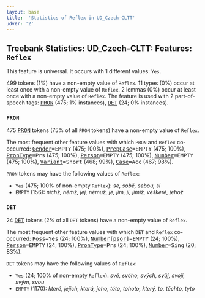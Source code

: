```yaml
---
layout: base
title:  'Statistics of Reflex in UD_Czech-CLTT'
udver: '2'
---
```


## Treebank Statistics: UD_Czech-CLTT: Features: `Reflex`

This feature is universal.
It occurs with 1 different values: `Yes`.

499 tokens (1%) have a non-empty value of `Reflex`.
11 types (0%) occur at least once with a non-empty value of `Reflex`.
2 lemmas (0%) occur at least once with a non-empty value of `Reflex`.
The feature is used with 2 part-of-speech tags: <tt><a href="cs_cltt-pos-PRON.html">PRON</a></tt> (475; 1% instances), <tt><a href="cs_cltt-pos-DET.html">DET</a></tt> (24; 0% instances).

### `PRON`

475 <tt><a href="cs_cltt-pos-PRON.html">PRON</a></tt> tokens (75% of all `PRON` tokens) have a non-empty value of `Reflex`.

The most frequent other feature values with which `PRON` and `Reflex` co-occurred: <tt><a href="cs_cltt-feat-Gender.html">Gender</a></tt><tt>=EMPTY</tt> (475; 100%), <tt><a href="cs_cltt-feat-PrepCase.html">PrepCase</a></tt><tt>=EMPTY</tt> (475; 100%), <tt><a href="cs_cltt-feat-PronType.html">PronType</a></tt><tt>=Prs</tt> (475; 100%), <tt><a href="cs_cltt-feat-Person.html">Person</a></tt><tt>=EMPTY</tt> (475; 100%), <tt><a href="cs_cltt-feat-Number.html">Number</a></tt><tt>=EMPTY</tt> (475; 100%), <tt><a href="cs_cltt-feat-Variant.html">Variant</a></tt><tt>=Short</tt> (468; 99%), <tt><a href="cs_cltt-feat-Case.html">Case</a></tt><tt>=Acc</tt> (467; 98%).

`PRON` tokens may have the following values of `Reflex`:

* `Yes` (475; 100% of non-empty `Reflex`): <em>se, sobě, sebou, si</em>
* `EMPTY` (156): <em>nichž, němž, jej, němuž, je, jim, jí, jimiž, veškeré, jehož</em>

### `DET`

24 <tt><a href="cs_cltt-pos-DET.html">DET</a></tt> tokens (2% of all `DET` tokens) have a non-empty value of `Reflex`.

The most frequent other feature values with which `DET` and `Reflex` co-occurred: <tt><a href="cs_cltt-feat-Poss.html">Poss</a></tt><tt>=Yes</tt> (24; 100%), <tt><a href="cs_cltt-feat-Number-psor.html">Number[psor]</a></tt><tt>=EMPTY</tt> (24; 100%), <tt><a href="cs_cltt-feat-Person.html">Person</a></tt><tt>=EMPTY</tt> (24; 100%), <tt><a href="cs_cltt-feat-PronType.html">PronType</a></tt><tt>=Prs</tt> (24; 100%), <tt><a href="cs_cltt-feat-Number.html">Number</a></tt><tt>=Sing</tt> (20; 83%).

`DET` tokens may have the following values of `Reflex`:

* `Yes` (24; 100% of non-empty `Reflex`): <em>své, svého, svých, svůj, svoji, svým, svou</em>
* `EMPTY` (1170): <em>které, jejich, která, jeho, této, tohoto, který, to, těchto, tyto</em>

